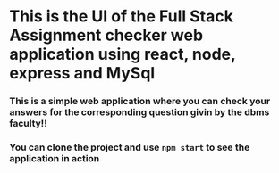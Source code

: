 # This is the UI of the Full Stack Assignment checker web application using react, node, express and MySql

### This is a simple web application where you can check your answers for the corresponding question givin by the dbms faculty!!

### You can clone the project and use  `npm start` to see the application in action

